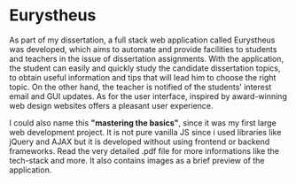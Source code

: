 # Eurystheus

As part of my dissertation, a full stack web application called Eurystheus
was developed, which aims to automate and provide facilities to students and teachers
in the issue of dissertation assignments. With the application, the student can easily and
quickly study the candidate dissertation topics, to obtain useful information and tips
that will lead him to choose the right topic. On the other hand, the teacher is notified of
the students' interest email and GUI updates. As for the user interface, inspired by
award-winning web design websites offers a pleasant user experience. 

I could also name this **"mastering the basics"**, since it was my first large web development project. It is not pure vanilla JS since i used libraries like jQuery and AJAX but it is developed without using frontend or backend frameworks. Read the very detailed .pdf file for more informations like the tech-stack and more. It also contains images as a brief preview of the application.
